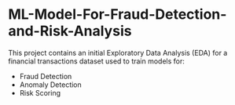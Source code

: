# ML-Model-For-Fraud-Detection-and-Risk-Analysis

This project contains an initial Exploratory Data Analysis (EDA) for a financial transactions dataset used to train models for:

- Fraud Detection
- Anomaly Detection
- Risk Scoring
